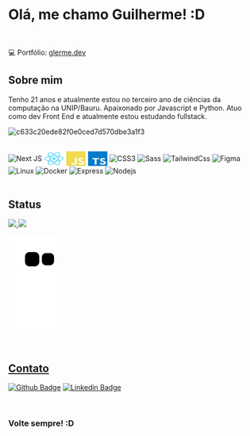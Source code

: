 # Olá, me chamo Guilherme! :D

<br>

💻 Portfólio: <a href="https://www.glerme.dev/" target="_blank">glerme.dev</a>

## Sobre mim

Tenho 21 anos e atualmente estou no terceiro ano de ciências da computação na UNIP/Bauru. Apaixonado por Javascript e Python. Atuo como dev Front End e atualmente
estou estudando fullstack.

![c633c20ede82f0e0ced7d570dbe3a1f3](https://user-images.githubusercontent.com/70382532/138322189-2db8df52-9dcb-40a0-88a8-c365466bd33d.gif)


  <div style="display: inline_block"><br>
  <img align="center" alt="Next JS" height="30" width="40" src="https://cdn.jsdelivr.net/gh/devicons/devicon/icons/nextjs/nextjs-original.svg" />
  <img align="center" alt="React JS" height="30" width="40" src="https://raw.githubusercontent.com/devicons/devicon/master/icons/react/react-original.svg">
  <img align="center" alt="Javascript" height="30" width="40" src="https://raw.githubusercontent.com/devicons/devicon/master/icons/javascript/javascript-plain.svg">
  <img align="center" alt="TypeScript" height="30" width="40" src="https://raw.githubusercontent.com/devicons/devicon/master/icons/typescript/typescript-plain.svg">
  <img align="center" alt="CSS3" height="30" width="40" src="https://cdn.jsdelivr.net/gh/devicons/devicon/icons/css3/css3-original.svg" />
  <img align="center" alt="Sass" height="30" width="40" src="https://cdn.jsdelivr.net/gh/devicons/devicon/icons/sass/sass-original.svg" />
  <img align="center" alt="TailwindCss" height="30" width="40" src="https://cdn.jsdelivr.net/gh/devicons/devicon/icons/tailwindcss/tailwindcss-plain.svg" />
  <img align="center" alt="Figma" height="30" width="40" src="https://cdn.jsdelivr.net/gh/devicons/devicon/icons/figma/figma-original.svg" />
  <img align="center" alt="Linux" height="30" width="40" src="https://cdn.jsdelivr.net/gh/devicons/devicon/icons/linux/linux-original.svg" />
  <img align="center" alt="Docker" height="30" width="40" src="https://cdn.jsdelivr.net/gh/devicons/devicon/icons/docker/docker-original.svg" />
  <img align="center" alt="Express" height="30" width="40" src="https://cdn.jsdelivr.net/gh/devicons/devicon/icons/express/express-original-wordmark.svg" />
  <img align="center" alt="Nodejs" height="30" width="40" src="https://cdn.jsdelivr.net/gh/devicons/devicon/icons/nodejs/nodejs-original.svg" />
</div>

<br>

## Status

 <div>
  <a href="https://github.com/Glerme">
  <img height="180em" src="https://github-readme-stats.vercel.app/api?username=Glerme&show_icons=true&theme=dracula&include_all_commits=true&count_private=true"/>
  <img height="180em" src="https://github-readme-stats.vercel.app/api/top-langs/?username=Glerme&layout=compact&theme=dracula"/>
   
  ![Snake animation](https://github.com/Glerme/Glerme/blob/output/github-contribution-grid-snake.svg)
</div>

<br>

## Contato

[![Github Badge](https://img.shields.io/badge/GitHub-100000?style=for-the-badge&logo=github&logoColor=white)](https://github.com/Glerme) [![Linkedin Badge](https://img.shields.io/badge/LinkedIn-0077B5?style=for-the-badge&logo=linkedin&logoColor=white)](https://www.linkedin.com/in/glerme/)

<br>

### Volte sempre! :D
